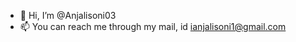 - 👋 Hi, I’m @Anjalisoni03
- 📫 You can reach me through my mail, id  ianjalisoni1@gmail.com

<!---
Anjalisoni03/Anjalisoni03 is a ✨ special ✨ repository because its `README.md` (this file) appears on your GitHub profile.
You can click the Preview link to take a look at your changes.
--->
